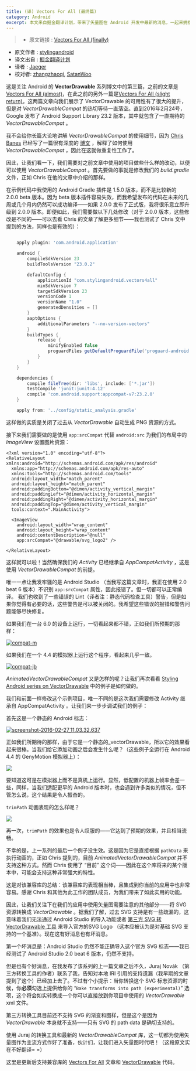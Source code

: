 ```yaml
---
title: (译) Vectors For All (最终篇)
category: Android
excerpt: 本文来自掘金翻译计划，带来了矢量图在 Android 开发中最新的消息，一起来拥抱矢量图吧！
---
```


>* 原文链接 : [Vectors For All (finally)](https://blog.stylingandroid.com/vectors-for-all-finally/)
* 原文作者 : [stylingandroid](https://blog.stylingandroid.com)
* 译文出自 : [掘金翻译计划](https://github.com/xitu/gold-miner)
* 译者 : [Jaeger](https://github.com/laobie)
* 校对者: [zhangzhaoqi](https://github.com/joddiy), [SatanWoo](https://github.com/SatanWoo)


这是关注 Android 的 __VectorDrawable__ 系列博文中的第三篇，之前的文章是[Vectors For All (almost)](https://blog.stylingandroid.com/vectors-for-all-almost/)，在此之前的另外一篇是[Vectors For All (slight return)](https://blog.stylingandroid.com/vectors-for-all-slight-return/)。这两篇文章向我们展示了 VectorDrawable 的可用性有了很大的提升，但是对 _VectorDrawableCompat_ 的热切等待一直落空。直到2016年2月24号，Google 发布了 Android Support Library 23.2 版本，其中就包含了一直期待的 _VectorDrawableCompat_ 。

我不会给你长篇大论地讲解 _VectorDrawableCompat_ 的使用细节，因为 [Chris Banes](https://chris.banes.me/) 已经写了一篇很有深度的 [博文](https://medium.com/@chrisbanes/appcompat-v23-2-age-of-the-vectors-91cbafa87c88#.kf57cowuy) ，解释了如何使用 _VectorDrawableCompat_ ，因此在这就做重复性工作了。

因此，让我们看一下，我们需要对之前文章中使用的项目做些什么样的改动，以便可以使用 _VectorDrawableCompat_ 。首先要做的事就是修改我们的 _build.gradle_ 文件，正如 Chris 在他的文章中介绍的那样。

在示例代码中我使用的 Android Gradle 插件是 1.5.0 版本，而不是比较新的 2.0.0 beta 版本。因为 beta 版本插件容易失效，而我希望发布的代码在未来的几周或几个月内仍然可以成功编译——如果 2.0.0 发布了正式版，我将很乐意立即升级到 2.0.0 版本。即便如此，我们需要做以下几处修改（对于 2.0.0 版本，这些修改是不同的——可以去看 Chris 的文章了解更多细节——我也测试了 Chris 文中提到的方法，同样也是有效的）：

~~~ groovy

    apply plugin: 'com.android.application'

    android {
        compileSdkVersion 23
        buildToolsVersion "23.0.2"

        defaultConfig {
            applicationId "com.stylingandroid.vectors4all"
            minSdkVersion 7
            targetSdkVersion 23
            versionCode 1
            versionName "1.0"
            generatedDensities = []
        }
        aaptOptions {
            additionalParameters "--no-version-vectors"
        }
        buildTypes {
            release {
                minifyEnabled false
                proguardFiles getDefaultProguardFile('proguard-android.txt'), 'proguard-rules.pro'
            }
        }
    }

    dependencies {
        compile fileTree(dir: 'libs', include: ['*.jar'])
        testCompile 'junit:junit:4.12'
        compile 'com.android.support:appcompat-v7:23.2.0'
    }

    apply from: '../config/static_analysis.gradle'
~~~

这样做的实质是关闭了过去从 _VectorDrawable_ 自动生成 PNG 资源的方式。

接下来我们需要做的是使用 `app:srcCompat` 代替 `android:src` 为我们的布局中的 _ImageView_ 设置图片资源：

    <?xml version="1.0" encoding="utf-8"?>
    <RelativeLayout xmlns:android="http://schemas.android.com/apk/res/android"
      xmlns:app="http://schemas.android.com/apk/res-auto"
      xmlns:tools="http://schemas.android.com/tools"
      android:layout_width="match_parent"
      android:layout_height="match_parent"
      android:paddingBottom="@dimen/activity_vertical_margin"
      android:paddingLeft="@dimen/activity_horizontal_margin"
      android:paddingRight="@dimen/activity_horizontal_margin"
      android:paddingTop="@dimen/activity_vertical_margin"
      tools:context=".MainActivity">

      <ImageView
        android:layout_width="wrap_content"
        android:layout_height="wrap_content"
        android:contentDescription="@null"
        app:srcCompat="@drawable/svg_logo2" />

    </RelativeLayout>

这样就可以啦！当然确保我们的 _Activity_ 已经继承自 _AppCompatActivity_ ，这是使用 _VectorDrawableCompat_ 的前提。

唯一一点让我发牢骚的是 Android Studio （当我写这篇文章时，我正在使用 2.0 beat 6 版本）不识别 `app:srcCompat` 属性，因此报错了。但一切都可以正常编译。 我们也收到了一些错误的 Lint（译者注：静态代码检查工具）警告，但是如果你觉得有必要的话，这些警告是可以被关闭的。我希望这些错误的报错和警告问题能够尽快修复。

如果我们在一台 6.0 的设备上运行，一切看起来都不错，正如我们所预期的那样：

[![compat-m](https://i1.wp.com/blog.stylingandroid.com/wp-content/uploads/2016/02/compat-m.png?resize=300%2C225&ssl=1%20300w,%20https://i1.wp.com/blog.stylingandroid.com/wp-content/uploads/2016/02/compat-m.png?resize=768%2C576&ssl=1%20768w,%20https://i1.wp.com/blog.stylingandroid.com/wp-content/uploads/2016/02/compat-m.png?resize=1024%2C768&ssl=1%201024w,%20https://i1.wp.com/blog.stylingandroid.com/wp-content/uploads/2016/02/compat-m.png?resize=624%2C468&ssl=1%20624w)](https://blog.stylingandroid.com/?attachment_id=3696)

如果我们在一个 4.4 的模拟器上运行这个程序，看起来几乎一致。

[![compat-jb](https://i0.wp.com/blog.stylingandroid.com/wp-content/uploads/2016/02/compat-jb.png?resize=180%2C300&ssl=1%20180w,%20https://i0.wp.com/blog.stylingandroid.com/wp-content/uploads/2016/02/compat-jb.png?w=480&ssl=1%20480w)](https://blog.stylingandroid.com/?attachment_id=3697)

_AnimatedVectorDrawableCompat_ 又是怎样的呢？让我们再次看看 [Styling Android series on VectorDrawable](https://blog.stylingandroid.com/vectordrawables-part-1/) 中的例子是如何做的。

我们和前面一样修改这个示例项目，唯一不同的是这次我们需要修改 Activity 继承自 AppCompatActivity 。让我们来一步步调试我们的例子：

首先这是一个静态的 Android 标志：

[![screenshot-2016-02-27_11.03.32.637](https://i0.wp.com/blog.stylingandroid.com/wp-content/uploads/2016/03/screenshot-2016-02-27_11.03.32.637.png?resize=300%2C180&ssl=1%20300w,%20https://i0.wp.com/blog.stylingandroid.com/wp-content/uploads/2016/03/screenshot-2016-02-27_11.03.32.637.png?resize=768%2C461&ssl=1%20768w,%20https://i0.wp.com/blog.stylingandroid.com/wp-content/uploads/2016/03/screenshot-2016-02-27_11.03.32.637.png?resize=1024%2C614&ssl=1%201024w,%20https://i0.wp.com/blog.stylingandroid.com/wp-content/uploads/2016/03/screenshot-2016-02-27_11.03.32.637.png?resize=624%2C374&ssl=1%20624w,%20https://i0.wp.com/blog.stylingandroid.com/wp-content/uploads/2016/03/screenshot-2016-02-27_11.03.32.637.png?w=1280&ssl=1%201280w)](https://blog.stylingandroid.com/?attachment_id=3699)

正如我们所期待的那样，由于它是一个静态的_vectorDrawable，所以它的效果看起来很棒。当我们给它添加动画之后会发生什么呢？（这些例子全运行在 Android 4.4 的 GenyMotion 模拟器上）：

![](http://ww4.sinaimg.cn/large/a490147fgw1f3qiw99kzeg20qo0g01es.gif)

要知道这可是在模拟器上而不是真机上运行。显然，低配置的机器上帧率会差一些，同样，当我们适配更早的 Android 版本时，也会遇到许多类似的情况，但不管怎么说，这个结果是令人振奋的。

`trimPath` 动画表现的怎么样呢？

![](http://ww2.sinaimg.cn/large/a490147fgw1f3qizfsrzjg20qo0g04ly.gif)

再一次，`trimPath` 的效果也是令人叹服的——它达到了预期的效果，并且相当流畅。

不幸的是，上一系列的最后一个例子没生效。这是因为它是直接根据 `pathData` 来执行动画的，正如 Chris 提到的，目前 _AnimatedVectorDrawableCompat_ 并不支持这种方式。然而 Chris 使用了 “目前” 这个词——因此在这个库将来的某个版本中，可能会支持这种非常强大的特性。

这是对该兼容库的总结：该兼容库的表现相当棒，且集成到你当前的应用中也非常容易。感谢 Chris 和其他为此工作的团队成员，为我们带来了如此实用的功能。

因此，让我们关注下在我们的应用中使用矢量图需要注意的其他部分——将 SVG 资源转换成 _VectorDrawable_ 。据我们了解，过去 SVG 支持是有一些疏漏的，这意味着我们无法通过 Android Studio 的导入功能或者  [第三方 SVG 转 VectorDrawable 工具](http://inloop.github.io/svg2android/) 来导入官方的SVG Logo （这本应被认为是对基础 SVG 支持的一个基准）。现在这有好消息也有坏消息。

第一个坏消息是：Android Studio 仍然不能正确导入这个官方 SVG 标志——我已经测试了 Android Studio 2.0 beat 6 版本，仍然不支持。

但是也有个好消息，在我发布了该系列的上一篇文章之后不久，Juraj Novák （第三方转换工具的作者）联系了我，告知对本地 IRI 引用的支持遗漏（我早期的文章提到了这个）已经加上去了。不过有个小提示：当你转换这个 SVG 标志资源的时候，你**必须**勾选上提供给你的 “`Bake transforms into path (experimental)`” 选项，这个将会如实转换成一个你可以直接放到你项目中使用的 _VectorDrawable_ xml 文件。

第三方转换工具目前还不支持 SVG 的渐变和图样，但是这个是因为 _VectorDrawable_ 本身就不支持——只有 SVG 的 path data 是确切支持的。

使用 Juraj 的转换工具和最新的 _VectorDrawableCompat_ 库，这一切都为使用矢量图作为主流方式作好了准备，伙计们，让我们进入矢量图时代吧！（这段原文实在不好翻译= =）

这里是更新后支持兼容库的 [Vectors For All](https://github.com/StylingAndroid/Vectors4All/tree/finally) 文章和 [VectorDrawable](https://bitbucket.org/StylingAndroid/vectordrawables/src/a27f80278eac093b68161ec52a29ffd480e937c1/?at=Part3) 代码。

